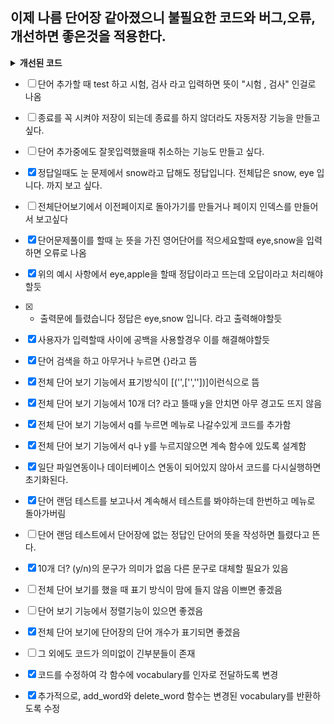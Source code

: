 ## 이제 나름 단어장 같아졌으니 불필요한 코드와 버그,오류,개선하면 좋은것을 적용한다.

<details>
<summary><b>개선된 코드</b></summary>

```python

import pickle
import random

def load_data():
    try:
        with open("vocabulary.pkl", "rb") as file:
            return pickle.load(file)
    except (FileNotFoundError, EOFError):  
        return {}

def save_data(vocabulary):
    with open("vocabulary.pkl", "wb") as file:
        pickle.dump(vocabulary, file)

def add_word(vocabulary):
    word = input("추가할 단어를 입력하세요: ")
    meaning = input(f"{word}의 뜻을 입력하세요: ")

    word = word.lower()

    if word in vocabulary:
        if meaning not in vocabulary[word]:
            vocabulary[word].append(meaning)
        else:
            print(f"'{meaning}' 은 중복되는 뜻이에요.")
    else:
        vocabulary[word] = [meaning]
    
    return vocabulary

def delete_word(vocabulary):
    word = input("삭제할 단어를 입력하세요: ")
    meaning = input(f"{word}의 뜻을 삭제하려면 뜻을 입력하세요 (전체 삭제는 그냥 Enter): ")

    if word in vocabulary:
        if meaning:
            if meaning in vocabulary[word]:
                vocabulary[word].remove(meaning)
                if not vocabulary[word]:
                    del vocabulary[word]
            else:
                print(f"'{meaning}' 는 '{word}'의 뜻에 없어요.")
        else:
            del vocabulary[word]
    else:
        print(f"'{word}' 는 단어장에 없습니다.")
    
    return vocabulary

def search_language(vocabulary):
    language = input("검색할 단어나 뜻을 입력하세요: ")
    results = {}
    
    for word, meaning in vocabulary.items():
        if language == word or language in meaning:
            results[word] = meaning

    if results:
        for word, meaning in results.items():
            print(f"{word} : {', '.join(meaning)}")
    else:
        print("검색된 단어나 뜻이 없습니다.")

def list_language(vocabulary):
    zero = 0
    total_words = len(vocabulary)
    print(f"총 단어 수: {total_words}\n")
    
    while True:
        if zero < len(vocabulary):
            for word, meaning in list(vocabulary.items())[zero:zero+10]:
                print(f"{word} : {', '.join(meaning)}")
            choice = input("\n다음 페이지를 볼꺼면 y를 눌러주세요. 메뉴로 나가려면 q를 눌러주세요: ").lower()
            
            if choice == 'y':
                zero += 10
            elif choice == 'q':
                print("메뉴로 돌아갑니다.")
                break
            else:
                print("잘못된 입력입니다. 'y' 또는 'q'를 입력해주세요.")
                continue
        else:
            print("더 이상 단어가 없습니다.")
            break

def random_test(vocabulary):
    while True:
        if not vocabulary:
            print("테스트할 단어가 없습니다. 먼저 단어를 추가해주세요.")
            return

        word, meaning = random.choice(list(vocabulary.items()))

        if random.choice([True, False]):
            print(f"'{word}'의 뜻은 무엇인가요?")
            answer = input("뜻을 입력하세요 (메뉴로 돌아가려면 'q' 입력, 여러 답을 입력할 때는 쉼표로 구분): ").lower()
            if answer == "q":
                print("메뉴로 돌아갑니다.")
                return
            answer_list = [_.lower() for _ in answer.split(',')]

            if set(answer_list).issubset(set(meaning)):
                print("정답입니다!")
            else:
                print(f"틀렸습니다. '{word}'의 뜻은 '{', '.join(meaning)}' 입니다.")
        else:
            selected_meaning = random.choice(meaning)
            print(f"이 뜻을 가진 단어는 무엇인가요? : {selected_meaning}")
            answer = input("단어를 입력하세요 (메뉴로 돌아가려면 'q' 입력): ").lower()
            if answer == "q":
                print("메뉴로 돌아갑니다.")
                return
            if answer == word:
                print("정답입니다!")
            else:
                print(f"틀렸습니다. 정답은 '{word}' 입니다.")
        print("\n다음 문제!\n")


def main():
    vocabulary = load_data()
    
    while True:
        print("\n영어 단어장 프로그램\n")
        print("1. 단어 추가")
        print("2. 단어 삭제")
        print("3. 단어 검색")
        print("4. 전체 단어 보기")
        print("5. 단어 랜덤 테스트")
        print("6. 종료")
        
        choice = input("원하시는 기능의 번호를 입력하세요: ")
        if choice == "1":
            vocabulary = add_word(vocabulary)
        elif choice == "2":
            vocabulary = delete_word(vocabulary)
        elif choice == "3":
            search_language(vocabulary)
        elif choice == "4":
            list_language(vocabulary)
        elif choice == "5":
            random_test(vocabulary)
        elif choice == "6":
            save_data(vocabulary)
            print("프로그램을 종료합니다.")
            break
        else:
            print("잘못된 입력입니다. 다시 선택해주세요.")
            
if __name__ == "__main__":
    main()
```
</details>


- [ ] 단어 추가할 때 test 하고 시험, 검사 라고 입력하면 뜻이 "시험 , 검사" 인걸로 나옴
- [ ] 종료를 꼭 시켜야 저장이 되는데 종료를 하지 않더라도 자동저장 기능을 만들고 싶다.
- [ ] 단어 추가중에도 잘못입력했을때 취소하는 기능도 만들고 싶다.
- [x] 정답일때도 눈 문제에서 snow라고 답해도 정답입니다. 전체답은 snow, eye 입니다. 까지 보고 싶다.
- [ ] 전체단어보기에서 이전페이지로 돌아가기를 만들거나 페이지 인덱스를 만들어서 보고싶다
- [x] 단어문제풀이를 할때 눈 뜻을 가진 영어단어를 적으세요할때 eye,snow을 입력하면 오류로 나옴
- [x] 위의 예시 사항에서 eye,apple을 할때 정답이라고 뜨는데 오답이라고 처리해야할듯
- [x] + 출력문에 틀렸습니다 정답은 eye,snow 입니다. 라고 출력해야할듯
- [x] 사용자가 입력할때 사이에 공백을 사용할경우 이를 해결해야할듯
- [x] 단어 검색을 하고 아무거나 누르면 {}라고 뜸
- [x] 전체 단어 보기 기능에서 표기방식이 [('',['',''])]이런식으로 뜸
- [x] 전체 단어 보기 기능에서 10개 더? 라고 뜰때 y을 안치면 아무 경고도 뜨지 않음
- [x] 전체 단어 보기 기능에서 q를 누르면 메뉴로 나갈수있게 코드를 추가함
- [x] 전체 단어 보기 기능에서 q나 y를 누르지않으면 계속 함수에 있도록 설계함
- [x] 일단 파일연동이나 데이터베이스 연동이 되어있지 않아서 코드를 다시실행하면 초기화된다.
- [x] 단어 랜덤 테스트를 보고나서 계속해서 테스트를 봐야하는데 한번하고 메뉴로 돌아가버림
- [ ] 단어 랜덤 테스트에서 단어장에 없는 정답인 단어의 뜻을 작성하면 틀렸다고 뜬다.
- [x] 10개 더? (y/n)의 문구가 의미가 없음 다른 문구로 대체할 필요가 있음
- [ ] 전체 단어 보기를 했을 때 표기 방식이 맘에 들지 않음 이쁘면 좋겠음
- [ ] 단어 보기 기능에서 정렬기능이 있으면 좋겠음
- [x] 전체 단어 보기에 단어장의 단어 개수가 표기되면 좋겠음
- [ ] 그 외에도 코드가 의미없이 긴부분들이 존재
- [x] 코드를 수정하여 각 함수에 vocabulary를 인자로 전달하도록 변경
- [x]  추가적으로, add_word와 delete_word 함수는 변경된 vocabulary를 반환하도록 수정

